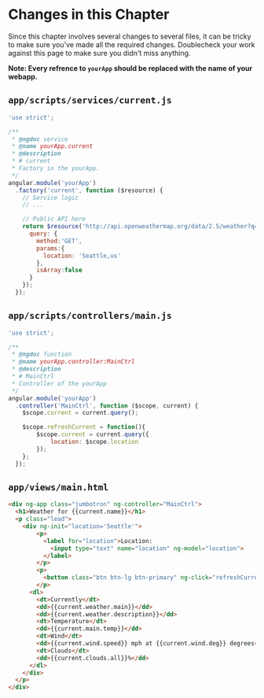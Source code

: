 # Changes in this Chapter
Since this chapter involves several changes to several files, it can be tricky to make sure you've made all the required changes. Doublecheck your work against this page to make sure you didn't miss anything.

**Note: Every refrence to `yourApp` should be replaced with the name of your webapp.**

## `app/scripts/services/current.js`

```js
'use strict';

/**
 * @ngdoc service
 * @name yourApp.current
 * @description
 * # current
 * Factory in the yourApp.
 */
angular.module('yourApp')
  .factory('current', function ($resource) {
    // Service logic
    // ...

    // Public API here
    return $resource('http://api.openweathermap.org/data/2.5/weather?q=:location&units=imperial&APPID=d9947bfbe4d5f42fa39c0d5e08ff915f', {}, {
      query: {
        method:'GET',
        params:{
          location: 'Seattle,us'
        },
        isArray:false
      }
    });
  });

```

## `app/scripts/controllers/main.js`

```js
'use strict';

/**
 * @ngdoc function
 * @name yourApp.controller:MainCtrl
 * @description
 * # MainCtrl
 * Controller of the yourApp
 */
angular.module('yourApp')
  .controller('MainCtrl', function ($scope, current) {
    $scope.current = current.query();

    $scope.refreshCurrent = function(){
        $scope.current = current.query({
            location: $scope.location
        });
    };
  });

```

## `app/views/main.html`

```html
<div ng-app class="jumbotron" ng-controller="MainCtrl">
  <h1>Weather for {{current.name}}</h1>
  <p class="lead">
    <div ng-init="location='Seattle'">
        <p>
          <label for="location">Location:
            <input type="text" name="location" ng-model="location">
          </label>
        </p>
        <p>
          <button class="btn btn-lg btn-primary" ng-click="refreshCurrent()">Get Current Weather</button>
        </p>
      <dl>
        <dt>Currently</dt>
        <dd>{{current.weather.main}}</dd>
        <dd>{{current.weather.description}}</dd>
        <dt>Temperature</dt>
        <dd>{{current.main.temp}}</dd>
        <dt>Wind</dt>
        <dd>{{current.wind.speed}} mph at {{current.wind.deg}} degrees</dd>
        <dt>Clouds</dt>
        <dd>{{current.clouds.all}}%</dd>
      </dl>
    </div>
  </p>
</div>
```